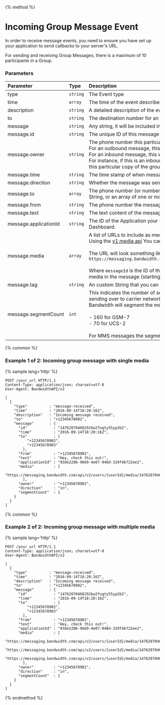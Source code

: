 {% method %}
# Incoming Group Message Event

In order to receive message events, you need to ensure you have set up your application to send callbacks to your server's URL.

For sending and receiving Group Messages, there is a maximum of 10 participants in a Group.

### Parameters
| Parameter             | Type     | Description                                                                                                                                                                                                                                                                                                                                                                                                                                                                                                                                                         |
|:----------------------|:---------|:--------------------------------------------------------------------------------------------------------------------------------------------------------------------------------------------------------------------------------------------------------------------------------------------------------------------------------------------------------------------------------------------------------------------------------------------------------------------------------------------------------------------------------------------------------------------|
| type                  | `string` | The Event type                                                                                                                                                                                                                                                                                                                                                                                                                                                                                                                                                      |
| time                  | `array`  | The time of the event described in the receipt                                                                                                                                                                                                                                                                                                                                                                                                                                                                                                                      |
| description           | `string` | A detailed description of the event described by the receipt                                                                                                                                                                                                                                                                                                                                                                                                                                                                                                        |
| to                    | `string`  | The destination number for an outbound group message receipt                                                                                                                                                                                                                                                                                                                                                                                                                                                                                                        |
| message               | `string` | Any string, it will be included in the callback events of the message.                                                                                                                                                                                                                                                                                                                                                                                                                                                                                              |
| message.id            | `string` | The unique ID of this message                                                                                                                                                                                                                                                                                                                                                                                                                                                                                                                                       |
| message.owner         | `string` | The phone number this particular message is associated with.<br> For an outbound message, this is always the `from` number.<br> For an inbound message, this will be (one of) the `to` number(s).<br>For instance, if this is an inbound group message, the `owner` field will be set to the `to` number that this particular copy of the group message belongs to.                                                                                                                                                                                                 |
| message.time          | `string` | The time stamp of when message was created                                                                                                                                                                                                                                                                                                                                                                                                                                                                                                                          |
| message.direction     | `string` | Whether the message was sent from Bandwidth, or received by a Bandwidth number                                                                                                                                                                                                                                                                                                                                                                                                                                                                                      |
| message.to            | `array`  | The phone number (or numbers) the message the message is sent to. On a POST, this can be a String, or an array of one or more numbers. In all other places, this will be an array.                                                                                                                                                                                                                                                                                                                                                                                  |
| message.from          | `string` | The phone number the message was sent from                                                                                                                                                                                                                                                                                                                                                                                                                                                                                                                          |
| message.text          | `string` | The text content of the message                                                                                                                                                                                                                                                                                                                                                                                                                                                                                                                                     |
| message.applicationId | `string` | The ID of the Application your `from` number is associated with in the Bandwidth Phone Number Dashboard.                                                                                                                                                                                                                                                                                                                                                                                                                                                            |
| message.media         | `array`  | A list of URLs to include as media attachments as part of the message. <br> Using the [v1 media api](http://dev.bandwidth.com/ap-docs/methods/media/getMediaMediaName.html) You can download the media **WITHIN 30 DAYS** <br><br> The URL will look something like: <br> `https://messaging.bandwidth.com/api/v2/users/{userId}/media/{messageId}/{index}/{filename}` <br><br> Where `messageId` is the ID of the incoming message that had the media, `index` is the index of that media in the message (starting from `0`) and `filename` is the original filename |
| message.tag           | `string` | An custom String that you can use to track this particular message                                                                                                                                                                                                                                                                                                                                                                                                                                                                                                  |
| message.segmentCount  | `int`    | This indicates the number of segments the original message from the user is broken into before sending over to carrier networks. Segmentation of messages depends on the size and encoding. Bandwidth will segment the message if the character count is over the below limits: <br><br> - 160 for GSM-7 <br> - 70 for UCS-2 <br> <br> For MMS messages the segment count will always be set to 1                                                                                                                                                                       |

{% common %}
### Example 1 of 2: Incoming group message with single media

{% sample lang='http' %}

```http
POST /your_url HTTP/1.1
Content-Type: application/json; charset=utf-8
User-Agent: BandwidthAPI/v2

[
  {
    "type"          : "message-received",
    "time"          : "2016-09-14T18:20:16Z",
    "description"   : "Incoming message received",
    "to"            : "+12345678902",
    "message"       : {
      "id"            : "14762070468292kw2fuqty55yp2b2",
      "time"          : "2016-09-14T18:20:16Z",
      "to"            : [
          "+12345678902",
          "+12345678903"
        ],
      "from"          : "+12345678901",
      "text"          : "Hey, check this out!",
      "applicationId" : "93de2206-9669-4e07-948d-329f4b722ee2",
      "media"         : [
        "https://messaging.bandwidth.com/api/v2/users/{userId}/media/14762070468292kw2fuqty55yp2b2/0/bw.png"
        ],
      "owner"         : "+12345678902",
      "direction"     : "in",
      "segmentCount"  : 1
    }
  }
]
```

{% common %}

### Example 2 of 2: Incoming group message with multiple media

{% sample lang='http' %}

```http
POST /your_url HTTP/1.1
Content-Type: application/json; charset=utf-8
User-Agent: BandwidthAPI/v2

[
  {
    "type"          : "message-received",
    "time"          : "2016-09-14T18:20:16Z",
    "description"   : "Incoming message received",
    "to"            : "+12345678902",
    "message"       : {
      "id"            : "14762070468292kw2fuqty55yp2b2",
      "time"          : "2016-09-14T18:20:16Z",
      "to"            : [
          "+12345678902",
          "+12345678903"
        ],
      "from"          : "+12345678901",
      "text"          : "Hey, check this out!",
      "applicationId" : "93de2206-9669-4e07-948d-329f4b722ee2",
      "media"         : [
        "https://messaging.bandwidth.com/api/v2/users/{userId}/media/14762070468292kw2fuqty55yp2b2/0/bw.png",
        "https://messaging.bandwidth.com/api/v2/users/{userId}/media/14762070468292kw2fuqty55yp2b2/1/bandwidth_logo.png",
        "https://messaging.bandwidth.com/api/v2/users/{userId}/media/14762070468292kw2fuqty55yp2b2/2/Bandwidth_Contact.png"
        ],
      "owner"         : "+12345678902",
      "direction"     : "in",
      "segmentCount"  : 1
    }
  }
]
```

{% endmethod %}

